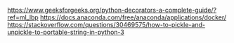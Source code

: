 https://www.geeksforgeeks.org/python-decorators-a-complete-guide/?ref=ml_lbp
https://docs.anaconda.com/free/anaconda/applications/docker/
https://stackoverflow.com/questions/30469575/how-to-pickle-and-unpickle-to-portable-string-in-python-3